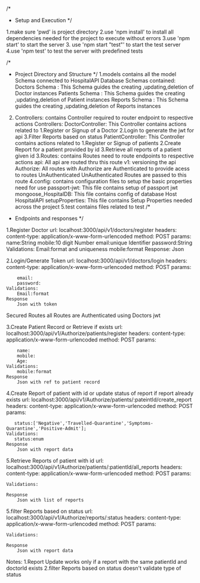 /*
 * Setup and Execution
 */

 1.make sure 'pwd' is project directory
 2.use 'npm install' to install all dependencies needed for the project to execute without errors
 3.use 'npm start' to start the server 
 3. use 'npm start "test"' to start the test server
 4.use 'npm test' to test the server with predefined tests 


 /*
  *  Project Directory and Structure
  */
  1.models
        contains all the model Schema connected to HospitalAPI Database
        Schemas contained:
            Doctors Schema : This Schema guides the creating ,updating,deletion of Doctor instances
            Patients Schema : This Schema guides the creating ,updating,deletion of Patient instances
            Reports Schema : This Schema guides the creating ,updating,deletion of Reports instances


  2. Controllers:
         contains Controller required to router endpoint to respective actions
         Controllers:
                DoctorController: 
                    This Controller contains actions related to 
                    1.Register or Signup of a Doctor
                    2.Login to generate the jwt for api
                    3.Filter Reports based on status
                PatientController:
                    This Controller contains actions related to 
                    1.Register or Signup of patients
                    2.Create Report for a patient provided by id
                    3.Retrieve all reports of a patient given id
  3.Routes:
         contains Routes need to route endpoints to respective actions
         api:
            All api are routed thru this route
            v1:
                versioning the api 
                Authorize:
                    All routes with Authorize are Authenticated to provide acess to routes
                UnAuthenticated
                    UnAuthenticated Routes are passed to this route
  4.config:
        contains configuration files to setup the basic properties need for use
        passport-jwt:
            This file contains setup of passport jwt
        mongoose_HospitalDB:
            This file contains config of database Host HospitalAPI
        setupProperties:
            This file contains Setup Properties needed across the project
  5.test
        contains files related to test
/*
 *  Endpoints and responses
 */

 1.Register Doctor 
    url:
        localhost:3000/api/v1/doctors/register
    headers:
        content-type: application/x-www-form-urlencoded
    method:
        POST
    params:
        name:String
        mobile:10 digit Number 
        email:unique Identifier
        password:String
    Validations:
        Email:format and uniqueness
        mobile:format
    Response:
        Json

        



 2.Login/Generate Token
    url:
        localhost:3000/api/v1/doctors/login
    headers:
        content-type: application/x-www-form-urlencoded
    method:
        POST
    params:
        
        email:
        password:
    Validations:
        Email:format 
    Response
        Json with token


 Secured Routes all Routes are Authenticated using Doctors jwt
 
 3.Create Patient Record or Retrieve if exists
    url:
        localhost:3000/api/v1/Authorize/patients/register
    headers:
        content-type: application/x-www-form-urlencoded
    method:
        POST
    params:
        
        name:
        mobile:
        Age:
    Validations:
        mobile:format 
    Response
        Json with ref to patient record

 4.Create Report of patient with id or update status of report if report already exists
    url:
        localhost:3000/api/v1/Authorize/patients/:pateintId/create_report
    headers:
        content-type: application/x-www-form-urlencoded
    method:
        POST
    params:
        
       status:['Negative','Travelled-Quarantine','Symptoms-Quarantine','Positive-Admit'];
    Validations:
       status:enum 
    Response
        Json with report data



 5.Retrieve Reports of patient with id
    url:
        localhost:3000/api/v1/Authorize/patients/:patientId/all_reports
    headers:
        content-type: application/x-www-form-urlencoded
    method:
        POST
    params:
        
    Validations:
       
    Response
        Json with list of reports


 5.filter Reports based on status
    url:
        localhost:3000/api/v1/Authorize/reports/:status
    headers:
        content-type: application/x-www-form-urlencoded
    method:
        POST
    params:
        
       
    Validations:
       
    Response
        Json with report data



Notes:
    1.Report Update works only if a report with the same patientId and doctorId exists
    2.filter Reports based on status doesn't validate type of status
    
        

    
